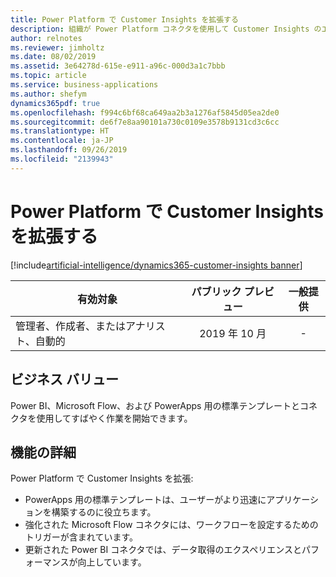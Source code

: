```yaml
---
title: Power Platform で Customer Insights を拡張する
description: 組織が Power Platform コネクタを使用して Customer Insights のエクスペリエンスを調整および拡張できるようにします。 
author: relnotes
ms.reviewer: jimholtz
ms.date: 08/02/2019
ms.assetid: 3e64278d-615e-e911-a96c-000d3a1c7bbb
ms.topic: article
ms.service: business-applications
ms.author: shefym
dynamics365pdf: true
ms.openlocfilehash: f994c6bf68ca649aa2b3a1276af5845d05ea2de0
ms.sourcegitcommit: de6f7e8aa90101a730c0109e3578b9131cd3c6cc
ms.translationtype: HT
ms.contentlocale: ja-JP
ms.lasthandoff: 09/26/2019
ms.locfileid: "2139943"
---
```

# <a name="extending-customer-insights-with-power-platform"></a>Power Platform で Customer Insights を拡張する
[!include[artificial-intelligence/dynamics365-customer-insights banner](../includes/artificial-intelligence/dynamics365-customer-insights.md)]

| 有効対象    |  パブリック プレビュー | 一般提供 | 
| ---------- | :----------: |:----------: |
|管理者、作成者、またはアナリスト、自動的|2019 年 10 月| -|


## <a name="business-value"></a>ビジネス バリュー
<!-- bv start -->
Power BI、Microsoft Flow、および PowerApps 用の標準テンプレートとコネクタを使用してすばやく作業を開始できます。

<!-- bv end -->



## <a name="feature-details"></a>機能の詳細
<!--feature detail start -->
Power Platform で Customer Insights を拡張:

- PowerApps 用の標準テンプレートは、ユーザーがより迅速にアプリケーションを構築するのに役立ちます。
- 強化された Microsoft Flow コネクタには、ワークフローを設定するためのトリガーが含まれています。
- 更新された Power BI コネクタでは、データ取得のエクスペリエンスとパフォーマンスが向上しています。
<!--feature detail end -->











